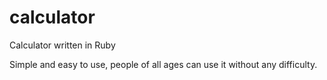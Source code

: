# calculator
Calculator written in Ruby

Simple and easy to use, people of all ages can use it without any difficulty.
